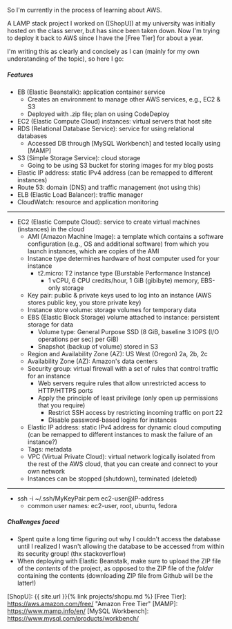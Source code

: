 So I'm currently in the process of learning about AWS.

A LAMP stack project I worked on ([ShopU]) at my university was initially
hosted on the class server, but has since been taken down. Now I'm trying to
deploy it back to AWS since I have the [Free Tier] for about a year.

I'm writing this as clearly and concisely as I can (mainly for my own
understanding of the topic), so here I go:

##### Features
* EB (Elastic Beanstalk): application container service
  * Creates an environment to manage other AWS services, e.g., EC2 & S3
  * Deployed with .zip file; plan on using CodeDeploy
* EC2 (Elastic Compute Cloud) instances: virtual servers that host site
* RDS (Relational Database Service): service for using relational databases
  * Accessed DB through [MySQL Workbench] and tested locally using [MAMP]
* S3 (Simple Storage Service): cloud storage
  * Going to be using S3 bucket for storing images for my blog posts
* Elastic IP address: static IPv4 address (can be remapped to different instances)
* Route 53: domain (DNS) and traffic management (not using this)
* ELB (Elastic Load Balancer): traffic manager
* CloudWatch: resource and application monitoring

<hr>

* EC2 (Elastic Compute Cloud): service to create virtual machines (instances) in the cloud
  * AMI (Amazon Machine Image): a template which contains a software configuration (e.g.,
    OS and additional software) from which you launch instances, which are copies of the AMI
  * Instance type determines hardware of host computer used for your instance
    * t2.micro: T2 instance type (Burstable Performance Instance)
      * 1 vCPU, 6 CPU credits/hour, 1 GiB (gibibyte) memory, EBS-only storage
  * Key pair: public & private keys used to log into an instance
    (AWS stores public key, you store private key)
  * Instance store volume: storage volumes for temporary data
  * EBS (Elastic Block Storage) volume attached to instance: persistent storage for data
    * Volume type: General Purpose SSD (8 GiB, baseline 3 IOPS (I/O operations per sec) per GiB)
    * Snapshot (backup of volume) stored in S3
  * Region and Availability Zone (AZ): US West (Oregon) 2a, 2b, 2c
  * Availability Zone (AZ): Amazon's data centers
  * Security group: virtual firewall with a set of rules that control traffic for an instance
    * Web servers require rules that allow unrestricted access to HTTP/HTTPS ports
    * Apply the principle of least privilege (only open up permissions that you require)
      * Restrict SSH access by restricting incoming traffic on port 22
      * Disable password-based logins for instances
  * Elastic IP address: static IPv4 address for dynamic cloud computing (can be
    remapped to different instances to mask the failure of an instance?)
  * Tags: metadata
  * VPC (Virtual Private Cloud): virtual network logically isolated from the rest of
    the AWS cloud, that you can create and connect to your own network
  * Instances can be stopped (shutdown), terminated (deleted)

<hr>

* ssh -i ~/.ssh/MyKeyPair.pem ec2-user@IP-address
  * common user names: ec2-user, root, ubuntu, fedora

##### Challenges faced
* Spent quite a long time figuring out why I couldn't access the database until
I realized I wasn't allowing the database to be accessed from within its
security group! (thx stackoverflow)
* When deploying with Elastic Beanstalk, make sure to upload the ZIP file of
the <em>contents</em> of the project, as opposed to the ZIP file of the
<em>folder</em> containing the contents (downloading ZIP file from Github
will be the latter!)

<!-- Links -->

[ShopU]: {{ site.url }}{% link projects/shopu.md %}
[Free Tier]: https://aws.amazon.com/free/ "Amazon Free Tier"
[MAMP]: https://www.mamp.info/en/
[MySQL Workbench]: https://www.mysql.com/products/workbench/
